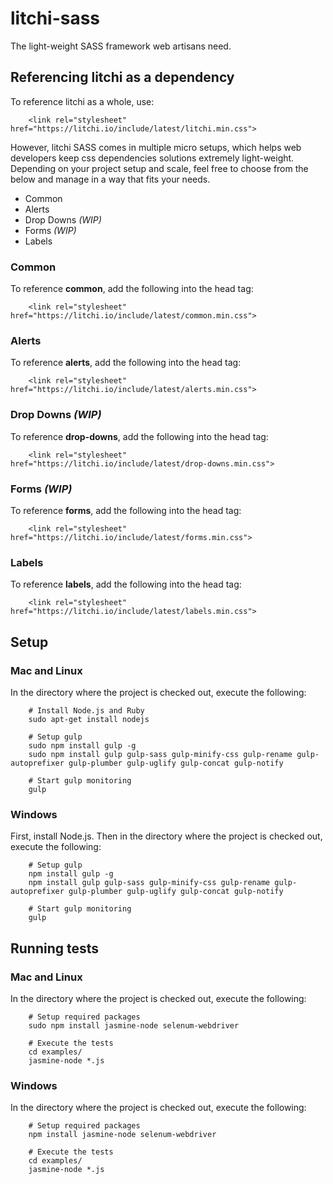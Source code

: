 # litchi-sass

The light-weight SASS framework web artisans need.

## Referencing litchi as a dependency

To reference litchi as a whole, use:

		<link rel="stylesheet" href="https://litchi.io/include/latest/litchi.min.css">

However, litchi SASS comes in multiple micro setups, which helps web developers keep css dependencies solutions extremely light-weight. Depending on your project setup and scale, feel free to choose from the below and manage in a way that fits your needs.

- Common
- Alerts
- Drop Downs *(WIP)*
- Forms *(WIP)*
- Labels

### Common

To reference **common**, add the following into the head tag:

		<link rel="stylesheet" href="https://litchi.io/include/latest/common.min.css">

### Alerts

To reference **alerts**, add the following into the head tag:

		<link rel="stylesheet" href="https://litchi.io/include/latest/alerts.min.css">

### Drop Downs *(WIP)*

To reference **drop-downs**, add the following into the head tag:

		<link rel="stylesheet" href="https://litchi.io/include/latest/drop-downs.min.css">

### Forms *(WIP)*

To reference **forms**, add the following into the head tag:

		<link rel="stylesheet" href="https://litchi.io/include/latest/forms.min.css">

### Labels

To reference **labels**, add the following into the head tag:

		<link rel="stylesheet" href="https://litchi.io/include/latest/labels.min.css">

## Setup

### Mac and Linux

In the directory where the project is checked out, execute the following:

		# Install Node.js and Ruby
		sudo apt-get install nodejs

		# Setup gulp
		sudo npm install gulp -g
		sudo npm install gulp gulp-sass gulp-minify-css gulp-rename gulp-autoprefixer gulp-plumber gulp-uglify gulp-concat gulp-notify

		# Start gulp monitoring
		gulp

### Windows

First, install Node.js. Then in the directory where the project is checked out, execute the following:

		# Setup gulp
		npm install gulp -g
		npm install gulp gulp-sass gulp-minify-css gulp-rename gulp-autoprefixer gulp-plumber gulp-uglify gulp-concat gulp-notify

		# Start gulp monitoring
		gulp

## Running tests

### Mac and Linux

In the directory where the project is checked out, execute the following:

		# Setup required packages
		sudo npm install jasmine-node selenum-webdriver

		# Execute the tests
		cd examples/
		jasmine-node *.js

### Windows

In the directory where the project is checked out, execute the following:

		# Setup required packages
		npm install jasmine-node selenum-webdriver

		# Execute the tests
		cd examples/
		jasmine-node *.js